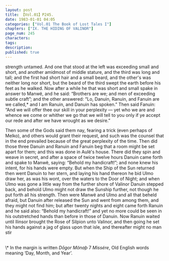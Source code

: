 ```yaml
---
layout: post
title: 【Vol.01】P245.
date: 1983-01-01 04:05
categories: ["Vol.01 The Book of Lost Tales I"]
chapters: ["IX. THE HIDING OF VALINOR"]
page_num: 245
characters: 
tags: 
description: 
published: true
---
```


<p style="text-indent: 0;">
strength untamed. And one that stood at the left was exceeding small and short, and another amidmost of middle stature, and the third was long and tall; and the first had short hair and a small beard, and the other's was neither long nor short, but the beard of the third swept the earth before his feet as he walked. Now after a while he that was short and small spake in answer to Manwë, and he said: “Brothers are we; and men of exceeding subtle craft”; and the other answered: “Lo, Danuin, Ranuin, and Fanuin are we called,* and I am Ranuin, and Danuin has spoken.” Then said Fanuin: “And we will offer thee our skill in your perplexity — yet who we are and whence we come or whither we go that we will tell to you only if ye accept our rede and after we have wrought as we desire.”
</p>

Then some of the Gods said them nay, fearing a trick (even perhaps of Melko), and others would grant their request, and such was the counsel that in the end prevailed because of the great perplexity of the time. Then did those three Danuin and Ranuin and Fanuin beg that a room might be set apart for them; and this was done in Aulë's house. There did they spin and weave in secret, and after a space of twice twelve hours Danuin came forth and spake to Manwë, saying: “Behold my handicraft!”; and none knew his intent, for his hands were empty. But when the Ship of the Sun returned then went Danuin to her stern, and laying his hand thereon he bid Ulmo draw her, as was his wont, over the waters to the Door of Night; and when Ulmo was gone a little way from the further shore of Valinor Danuin stepped back, and behold Ulmo might not draw the Sunship further, not though he put forth all his strength. Then were Manwë and Ulmo and all that beheld afraid, but Danuin after released the Sun and went from among them, and they might not find him; but after twenty nights and eight came forth Ranuin and he said also: “Behold my handicraft!” and yet no more could be seen in his outstretched hands than before in those of Danuin. Now Ranuin waited until Ilinsor brought the Rose of Silpion unto Valinor, and then going he set his hands against a jag of glass upon that isle, and thereafter might no man stir

<BR>
\* In the margin is written <I>Dōgor Mönaþ</I> 7 <I>Missére</I>, Old English words meaning ‘Day, Month, and Year’.

